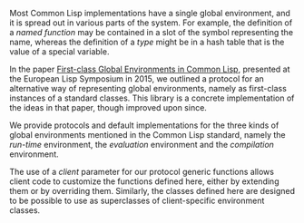 Most Common Lisp implementations have a single global environment, and
it is spread out in various parts of the system.  For example, the
definition of a *named function* may be contained in a slot of the
symbol representing the name, whereas the definition of a *type* might
be in a hash table that is the value of a special variable.

In the paper [First-class Global Environments in Common
Lisp](http://metamodular.com/SICL/environments.pdf),
presented at the European Lisp Symposium in 2015, we outlined a
protocol for an alternative way of representing global environments,
namely as first-class instances of a standard classes.  This library
is a concrete implementation of the ideas in that paper, though
improved upon since.

We provide protocols and default implementations for the three kinds
of global environments mentioned in the Common Lisp standard, namely
the *run-time* environment, the *evaluation* environment and the
*compilation* environment.

The use of a *client* parameter for our protocol generic functions
allows client code to customize the functions defined here, either by
extending them or by overriding them.  Similarly, the classes defined
here are designed to be possible to use as superclasses of
client-specific environment classes.
